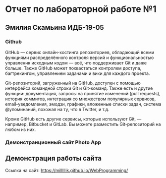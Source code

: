 # Отчет по лабораторной работе №1

## Эмилия Скамьина ИДБ-19-05

### Github

GitHub — сервис онлайн-хостинга репозиториев, обладающий всеми функциями распределённого контроля версий и функциональностью управления исходным кодом — всё, что поддерживает Git и даже больше. Также GitHub может похвастаться контролем доступа, багтрекингом, управлением задачами и вики для каждого проекта.

Git-репозиторий, загруженный на GitHub, доступен с помощью интерфейса командной строки Git и Git-команд. Также есть и другие функции: документация, запросы на принятие изменений (pull requests), история коммитов, интеграция со множеством популярных сервисов, email-уведомления, эмодзи, графики, вложенные списки задач, система @упоминаний, похожая на ту, что в Twitter, и т.д.

Кроме GitHub есть другие сервисы, которые используют Git, — например, Bitbucket и GitLab. Вы можете разместить Git-репозиторий на любом из них.

### Демонстранционный сайт Photo App



## Демонстрация работы сайта

Ссылка на сайт: https://milllllik.github.io/WebProgramming/
